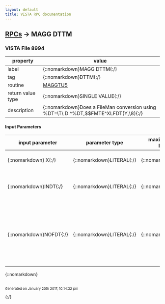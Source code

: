 ```yaml
---
layout: default
title: VISTA RPC documentation
---
```




## [RPCs](TableOfContent.md) &#8594; MAGG DTTM 



### VISTA File 8994 


 property | value 
--- | --- 
 label | {::nomarkdown}MAGG DTTM{:/}
 tag | {::nomarkdown}DTTM{:/}
 routine | [MAGGTU5](http://code.osehra.org/dox/Routine_MAGGTU5_source.html)
 return value type | {::nomarkdown}SINGLE VALUE{:/}
 description | {::nomarkdown}Does a FileMan conversion using %DT=\T\ D ^%DT,$$FMTE^XLFDT(Y,\8\){:/}

#### Input Parameters

| input parameter | parameter type | maximum data length | required | description | 
| --- | --- | --- | --- | --- | 
| {::nomarkdown}  X{:/} | {::nomarkdown}LITERAL{:/} | {::nomarkdown}30{:/} | {::nomarkdown}true{:/} | {::nomarkdown}User input to date/time field {:/} | 
| {::nomarkdown}INDT{:/} | {::nomarkdown}LITERAL{:/} | {::nomarkdown}30{:/} | {::nomarkdown}true{:/} | {::nomarkdown}This is the Date to be converted in External or Internal Format.{:/} | 
| {::nomarkdown}NOFDT{:/} | {::nomarkdown}LITERAL{:/} | {::nomarkdown}1{:/} | {::nomarkdown}true{:/} | {::nomarkdown}This is a Flag to tell if Future Dates are allowed.The defaults is 0, so Future Dates Are Allowed.If 1, then NOFDT is true and NO Future Dates are Allowed.{:/} | 

{::nomarkdown} <br/><br/><p style="font-size: 11px">Generated on January 20th 2017, 10:14:32 pm</p>{:/}